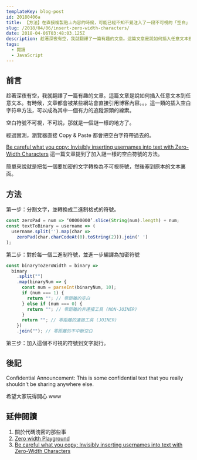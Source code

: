 ```yaml
---
templateKey: blog-post
id: 20180406a
title: 【方法】在直接複製貼上內容的時候，可能已經不知不覺注入了一段不可視的「空白」
slug: /2018/04/06/insert-zero-width-characters/
date: 2018-04-06T03:48:03.125Z
description: 趁著深夜有空，我就翻譯了一篇有趣的文章。這篇文章是說如何插入任意文本到任意文本。有時候，文章都會被某些網站會直接引用博客內容。。。這一類的插入空白字符串方法，可以成為其中一個有力的追蹤源頭的線索。
tags:
  - 閱讀
  - JavaScript
---
```


## 前言

趁著深夜有空，我就翻譯了一篇有趣的文章。這篇文章是說如何插入任意文本到任意文本。有時候，文章都會被某些網站會直接引用博客內容。。。這一類的插入空白字符串方法，可以成為其中一個有力的追蹤源頭的線索。

空白符號不可視，不可說，那就是一個謎一樣的地方了。

經過實測，瀏覽器直接 Copy & Paste 都會把空白字符帶過去的。

[Be careful what you copy: Invisibly inserting usernames into text with Zero-Width Characters][1] 這一篇文章提到了加入謎一樣的空白符號的方法。

簡單來說就是把每一個要加密的文字轉換為不可視符號，然後塞到原本的文本裏面。

## 方法

第一步：分割文字，並轉換成二進制格式的符號。

```javascript
const zeroPad = num => ‘00000000’.slice(String(num).length) + num;
const textToBinary = username => (
  username.split('').map(char =>
    zeroPad(char.charCodeAt(0).toString(2))).join(' ')
);
```

第二步：對於每一個二進制符號，並進一步編譯為加密符號

```javascript
const binaryToZeroWidth = binary =>
  binary
    .split("")
    .map(binaryNum => {
      const num = parseInt(binaryNum, 10);
      if (num === 1) {
        return ""; // 零距離的空白
      } else if (num === 0) {
        return "‌"; // 零距離的非連接工具 (NON-JOINER)
      }
      return "‍"; // 零距離的連接工具 (JOINER)
    })
    .join(""); // 零距離的不中斷空白
```

第三步：加入這個不可視的符號到文字就行。

## 後記

Confidential Announcement: ​﻿‌﻿‌﻿​﻿‌﻿‌﻿‌﻿‌﻿​﻿‌﻿‌﻿‌﻿‌﻿​﻿‌﻿‌﻿‍﻿​﻿​﻿‌﻿‌﻿​﻿​﻿‌﻿‌﻿‌﻿​﻿‌﻿​﻿​﻿​﻿​﻿‍﻿​﻿​﻿​﻿​﻿‌﻿​﻿‌﻿‌﻿‌﻿​﻿‌﻿​﻿​﻿​﻿‌﻿‍﻿​﻿​﻿​﻿‌﻿​﻿‌﻿​﻿‌﻿‌﻿​﻿​﻿‌﻿‌﻿‌﻿‌﻿‍﻿​﻿​﻿‌﻿​﻿‌﻿​﻿​﻿​﻿​﻿‌﻿​﻿‌﻿​﻿‌﻿‌﻿‍﻿​﻿‌﻿‌﻿‌﻿​﻿​﻿​﻿​﻿​﻿‌﻿‌﻿‌﻿‌﻿‌﻿​﻿​﻿‍﻿​﻿‌﻿‌﻿​﻿‌﻿‌﻿‌﻿‌﻿‌﻿​﻿​﻿‌﻿​﻿‌﻿‌﻿​﻿‍﻿​﻿‌﻿​﻿‌﻿​﻿‌﻿‌﻿‌﻿‌﻿‌﻿‌﻿​﻿‌﻿‌﻿‌﻿‍﻿​﻿‌﻿‌﻿‌﻿‌﻿‌﻿‌﻿‌﻿‌﻿‌﻿‌﻿‌﻿‌﻿‌﻿‌﻿​﻿‍﻿​﻿‌﻿​﻿​﻿‌﻿​﻿​﻿‌﻿​﻿‌﻿​﻿‌﻿‌﻿‌﻿‌This is some confidential text that you really shouldn't be sharing anywhere else.

希望大家玩得開心 www

## 延伸閱讀

1. 關於代碼洩密的那些事
1. [Zero width Playground][2]
1. [Be careful what you copy: Invisibly inserting usernames into text with Zero-Width Characters][1]

[1]: https://medium.com/@umpox/be-careful-what-you-copy-invisibly-inserting-usernames-into-text-with-zero-width-characters-18b4e6f17b66
[2]: https://umpox.github.io/zero-width-detection/

